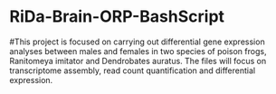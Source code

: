 # RiDa-Brain-ORP-BashScript
#This project is focused on carrying out differential gene expression analyses between males and females in two species of poison frogs, Ranitomeya imitator and Dendrobates auratus. The files will focus on transcriptome assembly, read count quantification and differential expression.

